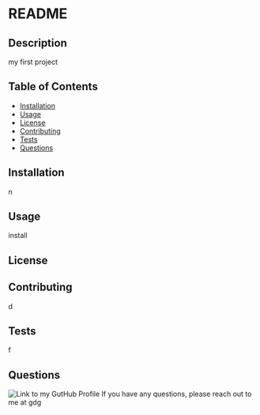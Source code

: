 # README
  
  ## Description
  my first project
  
  ## Table of Contents
  * [Installation](#installation)
  * [Usage](#usage)
  * [License](#license)
  * [Contributing](#contributing)
  * [Tests](#tests)
  * [Questions](#questions)

  ## Installation
  n 

  ## Usage
  install

  ## License
  

  ## Contributing
  d

  ## Tests
  f

  ## Questions
  ![Link to my GutHub Profile](https://github.com/dfgd)
  If you have any questions, please reach out to me at gdg  
  
  